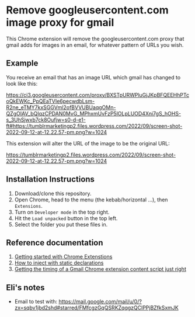 # Remove googleusercontent.com image proxy for gmail
This Chrome extension will remove the googleusercontent.com proxy that gmail
adds for images in an email, for whatever pattern of URLs you wish. 

## Example
You receive an email that has an image URL which gmail has changed to look like this:

https://ci3.googleusercontent.com/proxy/BXSTpURWPluGjJKpBFQEEHhPTcoQkEWKc_PpQEaTVIe6pecwdbLsm-R2ne_eTMY7kxSGGVml2ofBVVUBUaqgOMn-QZgOIAV_bQIqzCPDAN0MvG_MPhxmUvFzP5lOLpLUOD4Xni7gS_hOHS-s_3UhSjwxb7ck8Oufjw=s0-d-e1-ft#https://tumblrmarketingp2.files.wordpress.com/2022/09/screen-shot-2022-09-12-at-12.22.57-pm.png?w=1024

This extension will alter the URL of the image to be the original URL:

https://tumblrmarketingp2.files.wordpress.com/2022/09/screen-shot-2022-09-12-at-12.22.57-pm.png?w=1024

## Installation Instructions
1. Download/clone this repository.
2. Open Chrome, head to the menu (the kebab/horizontal ...), then `Extensions`.
3. Turn on `Developer mode` in the top right.
4. Hit the `Load unpacked` button in the top left.
5. Select the folder you put these files in.

## Reference documentation
1. [Getting started with Chrome Extenstions](https://developer.chrome.com/docs/extensions/mv3/getstarted/)
1. [How to inject with static declarations](https://developer.chrome.com/docs/extensions/mv3/content_scripts/#static-declarative)
1. [Getting the timing of a Gmail Chrome extension content script just right](https://www.gmass.co/blog/timing-gmail-chrome-extension-content-script/)

## Eli's notes
* Email to test with: https://mail.google.com/mail/u/0/?zx=sqbv1jbd2shd#starred/FMfcgzGqQSRKZqqgzQClPPjBZfkSxmJK 
